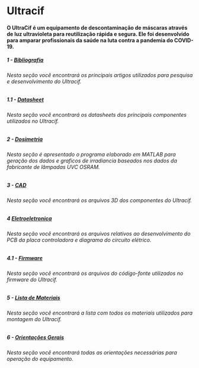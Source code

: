 # Ultracif

#### O UltraCif é um equipamento de descontaminação de máscaras através de luz ultravioleta para reutilização rápida e segura. Ele foi desenvolvido para amparar profissionais da saúde na luta contra a pandemia do COVID-19.


##### 1 - [Bibliografia](https://github.com/rafae2k/Ultracif/tree/main/Bibliografia)

  ###### Nesta seção você encontrará os principais artigos utilizados para pesquisa e desenvolvimento do Ultracif.

##### 1.1 - [Datasheet](https://github.com/rafae2k/Ultracif/tree/main/Datasheet)
  
  ###### Nesta seção você encontrará os datasheets dos principais componentes utilizados no Ultracif.

##### 2 - [Dosimetria](https://github.com/rafae2k/Ultracif/tree/main/Dosimetria)
  
  ###### Nesta seção é apresentado o programa elaborado em MATLAB para geração dos dados e graficos de irradiancia baseados nos dados da fabricante de lâmpadas UVC OSRAM.

##### 3 - [CAD](https://github.com/rafae2k/Ultracif/tree/main/CAD)

  ###### Nesta seção você encontrará os arquivos 3D dos componentes do Ultracif.


##### 4 [Eletroeletronica](https://github.com/rafae2k/Ultracif/tree/main/Eletroeletronica)
  
  ###### Nesta seção você encontrará os arquivos relativos ao desenvolvimento do PCB da placa controladora e diagrama do circuito elétrico.

 ##### 4.1 - [Firmware](https://github.com/rafae2k/Ultracif/tree/main/Eletroeletronica/Firmware)
   
   ###### Nesta seção você encontrará os arquivos do código-fonte utilizados no firmware do Ultracif.
  
##### 5 - [Lista de Materiais](https://github.com/rafae2k/Ultracif/tree/main/Lista%20de%20Materiais)
   
   ###### Nesta seção você encontrará a lista com todos os materiais utilizados para montagem do Ultracif.

##### 6 - [Orientações Gerais](https://github.com/rafae2k/Ultracif/tree/main/Orienta%C3%A7%C3%B5es)
   
   ###### Nesta seção você encontrará todas as orientações necessárias para operação do equipamento.

 



